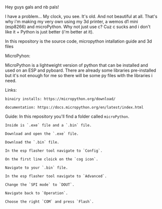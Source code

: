 Hey guys gals and nb pals!

I have a problem...
My clock, you see. It's old. And not beautiful at all.
That's why i'm making my very own using my 3d printer, a wemos d1 mini (esp8266) and microPython.
Why not just use c?
Cuz c sucks and i don't like it + Python is just better (i'm better at it).

In this repository is the source code, micropython intallation guide and 3d files

MicroPyhon:

MicroPython is  a lightweight version of python that can be installed and used on an ESP and pyboard.
There are already some libraries pre-installed but it's not enough for me so there will be some py files with the libraries i need.

Links:

    binairy installs: https://micropython.org/download/

    documentation: https://docs.micropython.org/en/latest/index.html
    
Guide:
    In this repository you'll find a folder called `microPython`.

    Inside is `.exe` file and a `.bin` file.

    Download and open the `.exe` file.

    Download the `.bin` file.

    In the esp flasher tool navigate to `Config`.

    On the first line cloick on the `cog icon`.

    Navigate to your `.bin` file.

    In the esp flasher tool navigate to `Advanced`.

    Change the `SPI mode` to `DOUT`.

    Navigate back to `Operation`.

    Choose the right `COM` and press `Flash`.